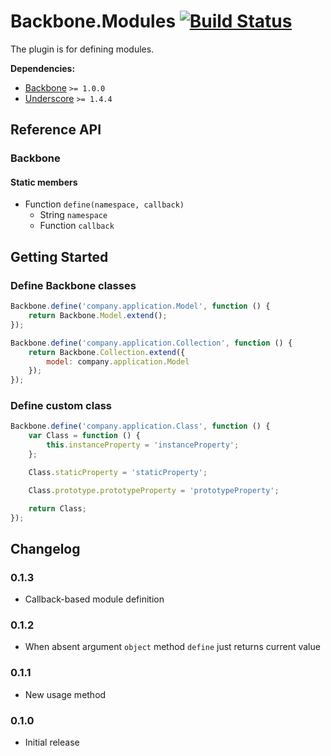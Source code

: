[lnk]: https://travis-ci.org/DreamTheater/Backbone.Modules
[img]: https://secure.travis-ci.org/DreamTheater/Backbone.Modules.png

# Backbone.Modules [![Build Status][img]][lnk]
The plugin is for defining modules.

**Dependencies:**

  - [Backbone](https://github.com/documentcloud/backbone) `>= 1.0.0`
  - [Underscore](https://github.com/documentcloud/underscore) `>= 1.4.4`

## Reference API
### Backbone
#### Static members
  - Function `define(namespace, callback)`
    - String `namespace`
    - Function `callback`

## Getting Started
### Define Backbone classes
```js
Backbone.define('company.application.Model', function () {
    return Backbone.Model.extend();
});

Backbone.define('company.application.Collection', function () {
    return Backbone.Collection.extend({
        model: company.application.Model
    });
});
```

### Define custom class
```js
Backbone.define('company.application.Class', function () {
    var Class = function () {
        this.instanceProperty = 'instanceProperty';
    };

    Class.staticProperty = 'staticProperty';

    Class.prototype.prototypeProperty = 'prototypeProperty';

    return Class;
});
```

## Changelog
### 0.1.3
  - Callback-based module definition

### 0.1.2
  - When absent argument `object` method `define` just returns current value

### 0.1.1
  - New usage method

### 0.1.0
  - Initial release
